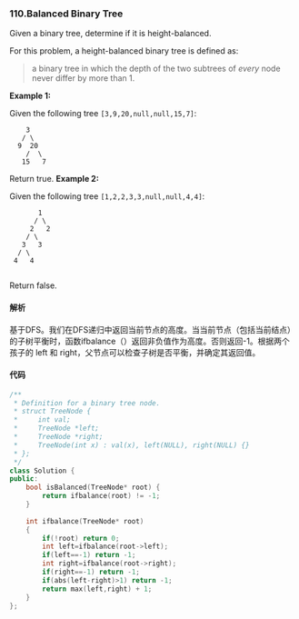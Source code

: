 ### 110.Balanced Binary Tree

Given a binary tree, determine if it is height-balanced.

For this problem, a height-balanced binary tree is defined as:

> a binary tree in which the depth of the two subtrees of *every* node never differ by more than 1.

**Example 1:**

Given the following tree `[3,9,20,null,null,15,7]`:

```
    3
   / \
  9  20
    /  \
   15   7

```

Return true.
**Example 2:**

Given the following tree `[1,2,2,3,3,null,null,4,4]`:

```
       1
      / \
     2   2
    / \
   3   3
  / \
 4   4


```

Return false.

#### 解析

基于DFS。我们在DFS递归中返回当前节点的高度。当当前节点（包括当前结点）的子树平衡时，函数ifbalance（）返回非负值作为高度。否则返回-1。根据两个孩子的 left 和 right，父节点可以检查子树是否平衡，并确定其返回值。

#### 代码

```cpp
/**
 * Definition for a binary tree node.
 * struct TreeNode {
 *     int val;
 *     TreeNode *left;
 *     TreeNode *right;
 *     TreeNode(int x) : val(x), left(NULL), right(NULL) {}
 * };
 */
class Solution {
public:
    bool isBalanced(TreeNode* root) {
        return ifbalance(root) != -1;
    }
    
    int ifbalance(TreeNode* root)
    {
        if(!root) return 0;
        int left=ifbalance(root->left);
        if(left==-1) return -1;
        int right=ifbalance(root->right);
        if(right==-1) return -1;
        if(abs(left-right)>1) return -1;
        return max(left,right) + 1;
    }
};
```

